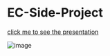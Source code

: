 # EC-Side-Project

[click me to see the presentation](https://www.canva.com/design/DAGSCi6dr5w/NaYotGlBnVJ0bJJA5Wbs4g/view?utm_content=DAGSCi6dr5w&utm_campaign=designshare&utm_medium=link2&utm_source=uniquelinks&utlId=GSS9-QyTqA)

![image](https://github.com/user-attachments/assets/39650583-156e-4165-8edf-8ce53abd0330)
